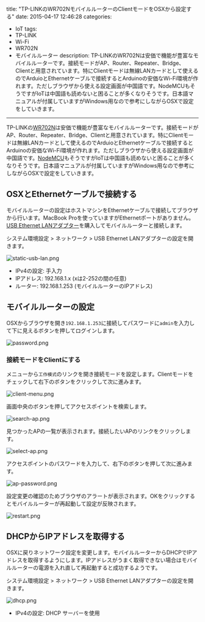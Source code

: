 title: "TP-LINKのWR702NモバイルルーターのClientモードをOSXから設定する"
date: 2015-04-17 12:46:28
categories:
 - IoT
tags:
 - TP-LINK
 - Wi-Fi
 - WR702N
 - モバイルルーター
description: TP-LINKのWR702Nは安価で機能が豊富なモバイルルーターです。接続モードがAP、Router、Repeater、Bridge、Clientと用意されています。特にClientモードは無線LANカードとして使えるのでArduioとEthernetケーブルで接続するとArduinoの安価なWi-Fi環境が作れます。ただしブラウザから使える設定画面が中国語です。NodeMCUもそうですがIoTは中国語も読めないと困ることが多くなりそうです。日本語マニュアルが付属していますがWindows用なので参考にしながらOSXで設定をしていきます。
---

TP-LINKの[WR702N](http://www.amazon.co.jp/dp/B005NEU3WS/)は安価で機能が豊富なモバイルルーターです。接続モードがAP、Router、Repeater、Bridge、Clientと用意されています。特にClientモードは無線LANカードとして使えるのでArduioとEthernetケーブルで接続するとArduinoの安価なWi-Fi環境が作れます。ただしブラウザから使える設定画面が中国語です。[NodeMCU](http://www.nodemcu.com/index_cn.html)もそうですがIoTは中国語も読めないと困ることが多くなりそうです。日本語マニュアルが付属していますがWindows用なので参考にしながらOSXで設定をしていきます。

<!-- more -->

## OSXとEthernetケーブルで接続する

モバイルルーターの設定はホストマシンをEthernetケーブルで接続してブラウザから行います。MacBook Proを使っていますがEthernetポートがありません。[USB Ethernet LANアダプター](http://store.shopping.yahoo.co.jp/taobaonotatsujinpro/usbethernet1.html)を購入してモバイルルーターと接続します。

システム環境設定 > ネットワーク > USB Ethernet LANアダプターの設定を開きます。

![static-usb-lan.png](/2015/04/17/tp-link-tl-wr702n-cheap-wifi/static-usb-lan.png)

* IPv4の設定: 手入力
* IPアドレス: 192.168.1.x (xは2-252の間の任意)
* ルーター: 192.168.1.253 (モバイルルーターのIPアドレス)


## モバイルルーターの設定

OSXからブラウザを開き`192.168.1.253`に接続してパスワードに`admin`を入力して下に見えるボタンを押してログインします。

![password.png](/2015/04/17/tp-link-tl-wr702n-cheap-wifi/password.png)

### 接続モードをClientにする

メニューから`工作模式`のリンクを開き接続モードを設定します。Clientモードをチェックして右下のボタンをクリックして次に進みます。

![client-menu.png](/2015/04/17/tp-link-tl-wr702n-cheap-wifi/client-menu.png)

画面中央のボタンを押してアクセスポイントを検索します。

![search-ap.png](/2015/04/17/tp-link-tl-wr702n-cheap-wifi/search-ap.png)

見つかったAPの一覧が表示されます。接続したいAPのリンクをクリックします。

![select-ap.png](/2015/04/17/tp-link-tl-wr702n-cheap-wifi/select-ap.png)

アクセスポイントのパスワードを入力して、右下のボタンを押して次に進みます。

![ap-password.png](/2015/04/17/tp-link-tl-wr702n-cheap-wifi/ap-password.png)

設定変更の確認のためブラウザのアラートが表示されます。OKをクリックするとモバイルルーターが再起動して設定が反映されます。

![restart.png](/2015/04/17/tp-link-tl-wr702n-cheap-wifi/restart.png)


## DHCPからIPアドレスを取得する

OSXに戻りネットワーク設定を変更します。モバイルルーターからDHCPでIPアドレスを取得するようにします。IPアドレスがうまく取得できない場合はモバイルルーターの電源を入れ直して再起動すると成功するようです。

システム環境設定 > ネットワーク > USB Ethernet LANアダプターの設定を開きます。

![dhcp.png](/2015/04/17/tp-link-tl-wr702n-cheap-wifi/dhcp.png)


* IPv4の設定: DHCP サーバーを使用